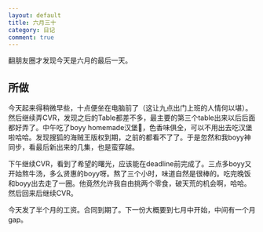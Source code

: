 ```yaml
---
layout: default
title: 六月三十
category: 日记
comment: true
---
```

翻朋友圈才发现今天是六月的最后一天。

## 所做
今天起来得稍微早些，十点便坐在电脑前了（这让九点出门上班的人情何以堪）。然后继续弄CVR，发现之后的Table都差不多，最主要的第三个table出来以后后面都好弄了。中午吃了boyy homemade汉堡🍔，色香味俱全，可以不用出去吃汉堡啦哈哈。发现搜狐的海贼王版权到期，之前的都看不了了。于是忽然和我boyy神同步，看最后新出来的几集，也是蛮穿越。
 
 下午继续CVR，看到了希望的曙光，应该能在deadline前完成了。三点多boyy又开始熬牛汤，多么贤惠的boyy呀。熬了三个小时，味道自然是很棒的。吃完晚饭和boyy出去走了一圈。他竟然允许我自由挑两个零食，破天荒的机会啊，哈哈。然后回来后继续CVR。
 
 今天发了半个月的工资。合同到期了。下一份大概要到七月中开始，中间有一个月gap。